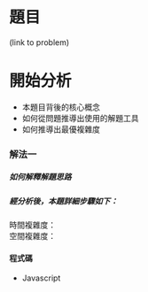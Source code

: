 # 題目
(link to problem)

# 開始分析
- 本題目背後的核心概念
- 如何從問題推導出使用的解題工具
- 如何推導出最優複雜度

### 解法一

##### 如何解釋解題思路

##### 經分析後，本題詳細步驟如下：


時間複雜度：  
空間複雜度：

#### 程式碼
- Javascript
```js
```

